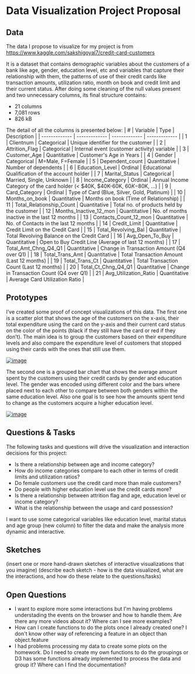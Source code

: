 # Data Visualization Project Proposal

## Data

The data I propose to visualize for my project is from https://www.kaggle.com/sakshigoyal7/credit-card-customers

It is a dataset that contains demographic variables about the customers of a bank like age, gender, education level, etc and variables that capture their relationship with them, the patterns of use of their credit cards like transaction amounts, utilization ratio, month on book and credit limit and their current status. After doing some cleaning of the null values present and two unnecessary columns, its final structure contains:
  - 21 columns
  - 7,081 rows
  - 826 kB

The detail of all the columns is presented below:
| # | Variable | Type | Description |
| ------------- | ------------- | ------------- | ------------- |
| 1 | Clientnum | Categorical | Unique identifier for the customer |
| 2 | Attrition_Flag | Categorical | Internal event (customer activity) variable |
| 3 | Customer_Age | Quantitative  | Customer's Age in Years |
| 4 | Gender | Categorical | M=Male, F=Female |
| 5 | Dependent_count | Quantitative  | Number of dependents |
| 6 | Education_Level | Ordinal | Educational Qualification of the account holder |
| 7 | Marital_Status | Categorical | Married, Single, Unknown |
| 8 | Income_Category | Ordinal | Annual Income Category of the card holder (< $40K, $40K-60K, $60K-$80K, ...) |
| 9 | Card_Category | Ordinal | Type of Card (Blue, Silver, Gold, Platinum) |
| 10 | Months_on_book | Quantitative  | Months on book (Time of Relationship) |
| 11 | Total_Relationship_Count | Quantitative  | Total no. of products held by the customer |
| 12 | Months_Inactive_12_mon | Quantitative  | No. of months inactive in the last 12 months |
| 13 | Contacts_Count_12_mon | Quantitative  | No. of Contacts in the last 12 months |
| 14 | Credit_Limit | Quantitative  | Credit Limit on the Credit Card |
| 15 | Total_Revolving_Bal | Quantitative  | Total Revolving Balance on the Credit Card |
| 16 | Avg_Open_To_Buy | Quantitative  | Open to Buy Credit Line (Average of last 12 months) |
| 17 | Total_Amt_Chng_Q4_Q1 | Quantitative  | Change in Transaction Amount (Q4 over Q1)  |
| 18 | Total_Trans_Amt | Quantitative  | Total Transaction Amount (Last 12 months) |
| 19 | Total_Trans_Ct | Quantitative  | Total Transaction Count (Last 12 months) |
| 20 | Total_Ct_Chng_Q4_Q1 | Quantitative  | Change in Transaction Count (Q4 over Q1)  |
| 21 | Avg_Utilization_Ratio | Quantitative  | Average Card Utilization Ratio |

## Prototypes

I’ve created some proof of concept visualizations of this data. The first one is a scatter plot that shows the age of the customers on the x-axis, their total expenditure using the card on the y-axis and their current card status on the color of the points (black if they still have the card or red if they don’t). The main idea is to group the customers based on their expenditure levels and also compare the expenditure level of customers that stopped using their cards with the ones that still use them.

[![image](https://user-images.githubusercontent.com/72701739/133905253-31179699-0b8a-4937-9560-0afa7bd0a0d4.PNG)](https://vizhub.com/jrgamez/c0201ec0375049798e90aef67fdc677a)

The second one is a grouped bar chart that shows the average amount spent by the customers using their credit cards by gender and education level. The gender was encoded using different color and the bars where placed next to each other to compare between both genders within the same education level. Also one goal is to see how the amounts spent tend to change as the customers acquire a higher education level.

[![image](https://user-images.githubusercontent.com/72701739/133905266-7915dd52-a8ac-4d8b-8119-70096f157553.PNG)](https://vizhub.com/jrgamez/6fa5ab323e6e4156bbc8375cf611e094)

## Questions & Tasks

The following tasks and questions will drive the visualization and interaction decisions for this project:

 * Is there a relationship between age and income category?
 * How do income categories compare to each other in terms of credit limits and utilization ratios?
 * Do female customers use the credit card more than male customers?
 * Do people with higher education level use the credit cards more?
 * Is there a relationship between attrition flag and age, education level or income category?
 * What is the relationship between the usage and card possession?

I want to use some categorical variables like education level, marital status and age group (new column) to filter the data and make the analysis more dynamic and interactive.

## Sketches

(insert one or more hand-drawn sketches of interactive visualizations that you imagine)
(describe each sketch - how is the data visualized, what are the interactions, and how do these relate to the questions/tasks)

## Open Questions

 * I want to explore more some interactions but I'm having problems understading the events on the browser and how to handle them. Are there any more videos about it? Where can I see more examples?
 * How can I create functions to do the plots once I already created one? I don't know other way of referencing a feature in an object than object.feature
 * I had problems processing my data to create some plots on the homework. Do I need to create my own functions to do the groupings or D3 has some functions already implemented to process the data and group it? Where can I find the documentation?

